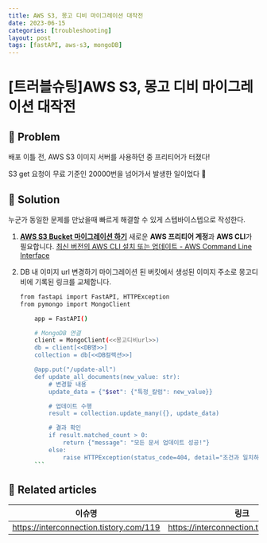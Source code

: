 ```yaml
---
title: AWS S3, 몽고 디비 마이그레이션 대작전
date: 2023-06-15
categories: [troubleshooting]
layout: post
tags: [fastAPI, aws-s3, mongoDB]
---
```


# [트러블슈팅]AWS S3, 몽고 디비 마이그레이션 대작전

## 🤔 Problem

배포 이틀 전, AWS S3 이미지 서버를 사용하던 중 프리티어가 터졌다!

S3 get 요청이 무료 기준인 20000번을 넘어가서 발생한 일이었다 🥹

## 🌱 Solution

누군가 동일한 문제를 만났을때 빠르게 해결할 수 있게 스텝바이스텝으로 작성한다.

1.  **[AWS S3 Bucket 마이그레이션 하기](https://interconnection.tistory.com/119)**
    새로운 **AWS 프리티어 계정**과 **AWS CLI**가 필요합니다.
    [최신 버전의 AWS CLI 설치 또는 업데이트 - AWS Command Line Interface](https://docs.aws.amazon.com/ko_kr/cli/latest/userguide/getting-started-install.html)
2.  DB 내 이미지 url 변경하기
    마이그레이션 된 버킷에서 생성된 이미지 주소로 몽고디비에 기록된 링크를 교체합니다.

    ````bash
    from fastapi import FastAPI, HTTPException
    from pymongo import MongoClient

        app = FastAPI()

        # MongoDB 연결
        client = MongoClient(<<몽고디비url>>)
        db = client[<<DB명>>]
        collection = db[<<DB컬렉션>>]

        @app.put("/update-all")
        def update_all_documents(new_value: str):
            # 변경할 내용
            update_data = {"$set": {"특정_칼럼": new_value}}

            # 업데이트 수행
            result = collection.update_many({}, update_data)

            # 결과 확인
            if result.matched_count > 0:
                return {"message": "모든 문서 업데이트 성공!"}
            else:
                raise HTTPException(status_code=404, detail="조건과 일치하는 문서를 찾을 수 없습니다.")
        ```
    ````

## 📎 Related articles

| 이슈명                                  | 링크                                    |
| --------------------------------------- | --------------------------------------- |
| https://interconnection.tistory.com/119 | https://interconnection.tistory.com/119 |
